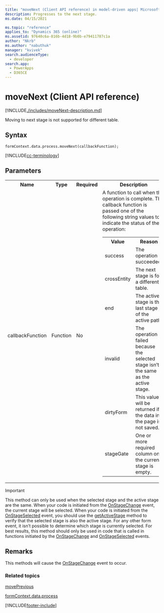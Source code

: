 ```yaml
---
title: "moveNext (Client API reference) in model-driven apps| MicrosoftDocs"
description: Progresses to the next stage.
ms.date: 04/15/2021

ms.topic: "reference"
applies_to: "Dynamics 365 (online)"
ms.assetid: 97640c6a-816b-4d18-9b0b-e79411787c1a
author: "Nkrb"
ms.author: "nabuthuk"
manager: "kvivek"
search.audienceType: 
  - developer
search.app: 
  - PowerApps
  - D365CE
---
```

# moveNext (Client API reference)



[!INCLUDE[./includes/moveNext-description.md](./includes/moveNext-description.md)]

Moving to next stage is not supported for different table.

## Syntax

`formContext.data.process.moveNext(callbackFunction);`

[!INCLUDE[cc-terminology](../../../../../data-platform/includes/cc-terminology.md)]

## Parameters

<table style="width:100%">
<tr>
<th>Name</th>
<th>Type</th>
<th>Required</th>
<th>Description</th>
</tr>
<tr>
<td>callbackFunction</td>
<td>Function</td>
<td>No</td>
<td>A function to call when the operation is complete. This callback function is passed one of the following string values to indicate the status of the operation:
<table>
<tr>
<th>Value</th>
<th>Reason</th>
</tr>
<tr>
<td>success</td>
<td>The operation succeeded.</td>
</tr>
<tr>
<td>crossEntity</td>
<td>The next stage is for a different table.</td>
</tr>
<tr>
<td>end</td>
<td>The active stage is the last stage of the active path.</td>
</tr>
<tr>
<td>invalid</td>
<td>The operation failed because the selected stage isn’t the same as the active stage.</td>
</tr>
<tr>
<td>dirtyForm</td>
<td>This value will be returned if the data in the page is not saved.</td>
</tr>
<tr>
<td>stageGate</td>
<td>One or more required column on the current stage is empty.</td>
</tr>
</table>
</td>
</tr>
</table>

>[!IMPORTANT]
>This method can only be used when the selected stage and the active stage are the same. When your code is initiated from the [OnStageChange](../../events/onstagechange.md) event, the current stage will be selected. When your code is initiated from the [OnStageSelected](../../events/onstageselected.md) event, you should use the [getActiveStage](../activestage/getActiveStage.md) method to verify that the selected stage is also the active stage. For any other form event, it isn’t possible to determine which stage is currently selected. For best results, this method should only be used in code that is called in functions initiated by the [OnStageChange](../../events/onstagechange.md) and [OnStageSelected](../../events/onstageselected.md) events.

## Remarks

This methods will cause the [OnStageChange](../../events/onstagechange.md) event to occur.

### Related topics

[movePrevious](movePrevious.md)

[formContext.data.process](../../formContext-data-process.md)
 




[!INCLUDE[footer-include](../../../../../../includes/footer-banner.md)]